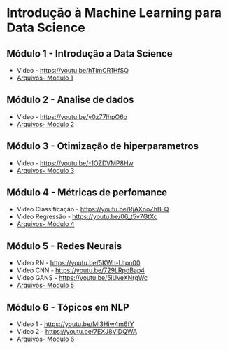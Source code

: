 # Introdução à Machine Learning para Data Science

## Módulo 1 - Introdução a Data Science
* Video - https://youtu.be/hTimCR1HfSQ
*  [Arquivos- Módulo 1]( https://github.com/reboucasfilhopedropedrosa/IntroMLforDS/tree/f91dfe7e6cc5001af1c69b5308e9bfbb79bc4bc6/Modulo%201%20-%20Introduc%CC%A7a%CC%83o%20a%20Data%20Science/Notebooks )

## Módulo 2 - Analise de dados
* Video - https://youtu.be/y0z77IhpO6o 
* [Arquivos- Módulo 2]( https://github.com/reboucasfilhopedropedrosa/IntroMLforDS/tree/f91dfe7e6cc5001af1c69b5308e9bfbb79bc4bc6/Modulo%202%20-%20Analise%20de%20dados ) 

## Módulo 3 - Otimização de hiperparametros
* Video - https://youtu.be/-1OZDVMP8Hw 
* [Arquivos- Módulo 3]( https://github.com/reboucasfilhopedropedrosa/IntroMLforDS/tree/f91dfe7e6cc5001af1c69b5308e9bfbb79bc4bc6/Modulo%203%20-%20Otimizac%CC%A7a%CC%83o%20de%20hiperparametros )

## Módulo 4 - Métricas de perfomance
* Video Classificação - https://youtu.be/RjAXnoZhB-Q 
* Video Regressão - https://youtu.be/06_t5v7GtXc 
* [Arquivos- Módulo 4]( https://github.com/reboucasfilhopedropedrosa/IntroMLforDS/tree/f91dfe7e6cc5001af1c69b5308e9bfbb79bc4bc6/Modulo%204%20-%20Me%CC%81tricas%20de%20perfomance/Notebooks ) 

## Módulo 5 - Redes Neurais
* Video RN - https://youtu.be/5KWn-Utpn00 
* Video CNN - https://youtu.be/729LRpdBap4 
* Video GANS - https://youtu.be/5iUveXNrgWc 
* [Arquivos- Módulo 5]( https://github.com/reboucasfilhopedropedrosa/IntroMLforDS/tree/f91dfe7e6cc5001af1c69b5308e9bfbb79bc4bc6/Modulo%205%20-%20Redes%20Neurais/notebooks ) 

## Módulo 6 - Tópicos em NLP
* Video 1 - https://youtu.be/MI3Hiw4m6fY 
* Video 2 - https://youtu.be/7EXJ8ViDQWA 
* [Arquivos- Módulo 6]( https://github.com/reboucasfilhopedropedrosa/IntroMLforDS/tree/f91dfe7e6cc5001af1c69b5308e9bfbb79bc4bc6/Modulo%206%20-%20To%CC%81picos%20em%20NLP/Notebooks )
